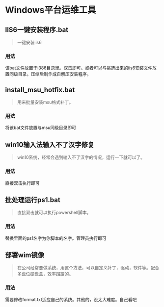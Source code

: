 # Windows平台运维工具

## IIS6一键安装程序.bat

>一键安装iis6

### 用法

该bat文件放置于i386目录里。双击即可。或者可以与挑选出来的iis6安装文件放置同级目录。压缩后制作成自解压安装程序。

## install_msu_hotfix.bat

>用来批量安装msu格式补丁。

### 用法

将该bat文件放置与msu同级目录即可

## win10输入法输入不了汉字修复

>win10系统，经常会遇到输入不了汉字的情况，运行一下就可以了。

### 用法

直接双击执行即可

## 批处理运行ps1.bat

>直接双击就可以执行powershell脚本。

### 用法

替换里面的ps1名字为你脚本的名字。管理员执行即可

## 部署wim镜像

>在公司经常要做系统，用这个方法，可以自定义补丁，驱动，软件等。配合多盘位硬盘盒，效率蹭蹭的。

### 用法

需要修改format.txt适应自己的系统。其他的，没太大难度。自己看吧
